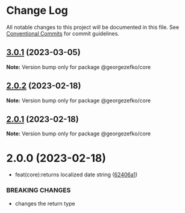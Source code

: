 # Change Log

All notable changes to this project will be documented in this file.
See [Conventional Commits](https://conventionalcommits.org) for commit guidelines.

## [3.0.1](https://github.com/georgezefko/DB_migrations_monorepo/compare/@georgezefko/core@3.0.0...@georgezefko/core@3.0.1) (2023-03-05)

**Note:** Version bump only for package @georgezefko/core





## [2.0.2](https://github.com/georgezefko/DB_migrations_monorepo/compare/@georgezefko/core@2.0.1...@georgezefko/core@2.0.2) (2023-02-18)

**Note:** Version bump only for package @georgezefko/core

## [2.0.1](https://github.com/georgezefko/DB_migrations_monorepo/compare/@georgezefko/core@2.0.0...@georgezefko/core@2.0.1) (2023-02-18)

**Note:** Version bump only for package @georgezefko/core

# 2.0.0 (2023-02-18)

- feat(core):returns localized date string ([62406a1](https://github.com/georgezefko/DB_migrations_monorepo/commit/62406a1184791e43c862db3369d357679efbaa71))

### BREAKING CHANGES

- changes the return type
